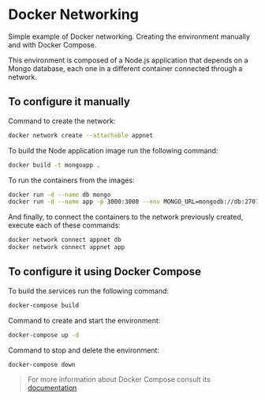 # Docker Networking

Simple example of Docker networking. Creating the environment manually and with Docker Compose.

This environment is composed of a Node.js application that depends on a Mongo database, each one in a different container connected through a network.

## To configure it manually

Command to create the network:
```bash
docker network create --attachable appnet
```

To build the Node application image run the following command:
```bash
docker build -t mongoapp .
```

To run the containers from the images:
```bash
docker run -d --name db mongo
docker run -d --name app -p 3000:3000 --env MONGO_URL=mongodb://db:27017/test mongoapp
```

And finally, to connect the containers to the network previously created, execute each of these commands:
```bash
docker network connect appnet db
docker network connect appnet app
```

## To configure it using Docker Compose

To build the services run the following command:
```bash
docker-compose build
```

Command to create and start the environment:
```bash
docker-compose up -d
```

Command to stop and delete the environment:
```bash
docker-compose down
```

> For more information about Docker Compose consult its [documentation](https://docs.docker.com/compose/)
